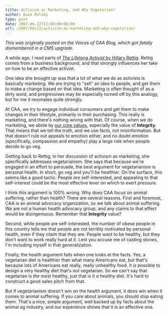 ```yaml
---
title: Activism as Marketing, and Why Vegetarian?
author: Dave Rolsky
type: post
date: 2007-06-22T12:00:00+00:00
url: /2007/06/22/activism-as-marketing-and-why-vegetarian/
---
```

_This was originally posted on the Voices of CAA Blog, which got fatally dismembered in a CMS upgrade._

A while ago, I read parts of [_The Lifelong Activist_ by Hillary Rettig][1]. Rettig comes from a business background, and that strongly influences her take on how to be an effective activist.

One idea she brought up was that a lot of what we do as activists is basically marketing. We are trying to "sell" an idea to people, and get them to make a change based on that idea. Marketing is often thought of as a dirty word, and progressives may be especially turned off by this analogy, but for me it resonates quite strongly.

At CAA, we try to engage individual consumers and get them to make changes in their lifestyle, primarily in their purchasing. This really is marketing, and there's nothing wrong with that. Of course, when we do marketing, we abide by [our core values][2], especially the value of **Integrity**. That means that we tell the truth, and we use facts, not misinformation. But that doesn't rule out appeals to emotion either, and no doubt emotion (specifically, compassion and empathy) play a large role when people decide to go veg.

Getting back to Rettig, in her discussion of activism as marketing, she specifically addresses vegetarianism. She says that because we're engaged in an effort to persuade, the best argument for vegetarianism is personal health. In short, go veg and you'll be healthier. On the surface, this seems like a good tactic. People _are_ self-interested, and appealing to that self-interest could be the most effective lever on which to exert pressure.

I think this argument is 100% wrong. Why does CAA focus on animal suffering, rather than health? There are several reasons. First and foremost, CAA is an animal advocacy organization, so we talk about animal suffering. We are not a human health advocacy group, and any claims to that effect would be disingenuous. Remember that **Integrity** value?

Second, while people are self-interested, the number of obese people in this country tells me that people are not terribly motivated by personal health, even if they _claim_ that they are. People want to be healthy, but they don't want to work really hard at it. Lest you accuse me of casting stones, I'm including myself in that generalization.

Finally, the health argument fails when one looks at the facts. Yes, a vegetarian diet is healthier than what many Americans eat, but that's because lots of Americans eat really, really unhealthy food. It _is_ possible to design a very healthy diet that's _not_ vegetarian. So we can't say that vegetarian is _the most_ healthy, just that is it _a_ healthy diet. It's hard to construct a good sales pitch from that.

But if vegetarianism doesn't win on the health argument, it does win when it comes to animal suffering. If you care about animals, you should stop eating them. That's a nice, simple argument, well backed up by facts about the animal ag industry, and our experience shows that it is an effective one.

 [1]: http://lifelongactivist.com/
 [2]: http://www.exploreveg.org/do/core-values.html